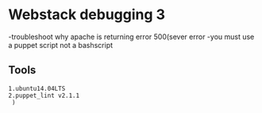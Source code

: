 # Webstack debugging 3
-troubleshoot why apache is returning error 500(sever error
-you must use a puppet script not a bashscript
## Tools
	1.ubuntu14.04LTS
	2.puppet_lint v2.1.1
	 )
